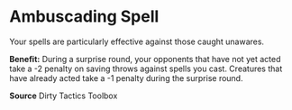 ﻿---
cssclass: [feats]

---
# Ambuscading Spell

Your spells are particularly effective against those caught unawares.

**Benefit:** During a surprise round, your opponents that have not yet acted take a -2 penalty on saving throws against spells you cast. Creatures that have already acted take a -1 penalty during the surprise round.

**Source** Dirty Tactics Toolbox